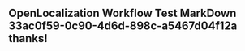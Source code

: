 <properties
ms.topic="hero-topic1"
ms.test1="hero-topic"
ms.test2="test"/>

## OpenLocalization Workflow Test MarkDown 33ac0f59-0c90-4d6d-898c-a5467d04f12a thanks!
